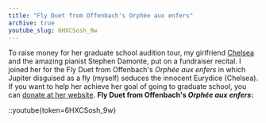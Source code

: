 ```yaml
---
title: "Fly Duet from Offenbach's Orphée aux enfers"
archive: true
youtube_slug: 6HXCSosh_9w
---
```


To raise money for her graduate school audition tour, my girlfriend [Chelsea](http://www.chelseahollow.com) and the amazing pianist Stephen Damonte, put on a fundraiser recital. I joined her for the Fly Duet from Offenbach's <em>Orphée aux enfers</em> in which Jupiter disguised as a fly (myself) seduces the innocent Eurydice (Chelsea). If you want to help her achieve her goal of going to graduate school, you can [donate at her website](http://classicalcode.com/chelseahollow/?cat=9).
<strong>
Fly Duet from Offenbach's <em>Orphée aux enfers</em>:</strong>

::youtube{token=6HXCSosh_9w}
